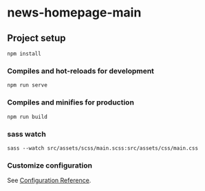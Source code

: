 # news-homepage-main

## Project setup
```
npm install
```

### Compiles and hot-reloads for development
```
npm run serve
```

### Compiles and minifies for production
```
npm run build
```

### sass watch
```
sass --watch src/assets/scss/main.scss:src/assets/css/main.css
```

### Customize configuration
See [Configuration Reference](https://cli.vuejs.org/config/).
